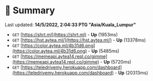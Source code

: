 # 📖 Summary
Last updated: **14/5/2022, 2:04:33 PTG "Asia/Kuala_Lumpur"**

- `GET` [https://shrt.ml](https://shrt.ml) - **Up** (1953ms)
- `GET` [https://hst.aytea.ml/](https://hst.aytea.ml/) - **Up** (13378ms)
- `GET` [https://color.aytea.ml/4b31d6.png](https://color.aytea.ml/4b31d6.png) - **Up** (5485ms)
- `GET` [https://memeapi.aytea14.repl.co/gimme](https://memeapi.aytea14.repl.co/gimme) - **Up** (5720ms)
- `GET` [https://teledrivemy.herokuapp.com/dashboard](https://teledrivemy.herokuapp.com/dashboard) - **Up** (20313ms)
